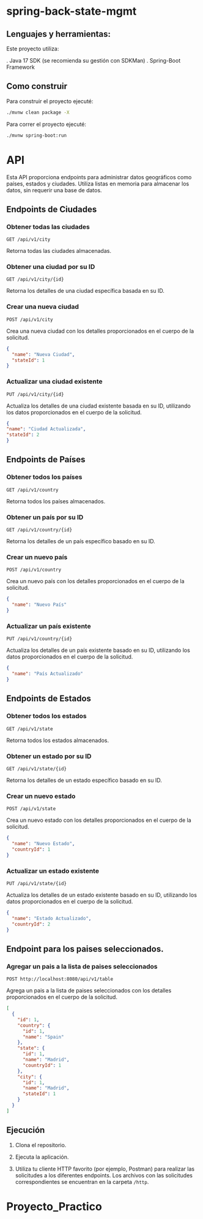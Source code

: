 # spring-back-state-mgmt

## Lenguajes y herramientas:

Este proyecto utiliza:

. Java 17 SDK (se recomienda su gestión con SDKMan)
. Spring-Boot Framework

## Como construir

Para construir el proyecto ejecuté:

```bash
./mvnw clean package -X
````

Para correr el proyecto ejecuté:
```bash
./mvnw spring-boot:run
```

# API

Esta API proporciona endpoints para administrar datos geográficos como países, estados y ciudades. Utiliza listas en memoria para almacenar los datos, sin requerir una base de datos.

## Endpoints de Ciudades

### Obtener todas las ciudades

`GET /api/v1/city`

Retorna todas las ciudades almacenadas.

### Obtener una ciudad por su ID

`GET /api/v1/city/{id}`

Retorna los detalles de una ciudad específica basada en su ID.

### Crear una nueva ciudad

`POST /api/v1/city`

Crea una nueva ciudad con los detalles proporcionados en el cuerpo de la solicitud.

```json
{
  "name": "Nueva Ciudad",
  "stateId": 1
}
```

### Actualizar una ciudad existente

`PUT /api/v1/city/{id}`

Actualiza los detalles de una ciudad existente basada en su ID, utilizando los datos proporcionados en el cuerpo de la solicitud.

```json
{
"name": "Ciudad Actualizada",
"stateId": 2
}
```

## Endpoints de Países

### Obtener todos los países

`GET /api/v1/country`

Retorna todos los países almacenados.

### Obtener un país por su ID

`GET /api/v1/country/{id}`

Retorna los detalles de un país específico basado en su ID.

### Crear un nuevo país

`POST /api/v1/country`

Crea un nuevo país con los detalles proporcionados en el cuerpo de la solicitud.

```json
{
  "name": "Nuevo País"
}
```

### Actualizar un país existente

`PUT /api/v1/country/{id}`

Actualiza los detalles de un país existente basado en su ID, utilizando los datos proporcionados en el cuerpo de la solicitud.

```json
{
  "name": "País Actualizado"
}
```

## Endpoints de Estados

### Obtener todos los estados

`GET /api/v1/state`

Retorna todos los estados almacenados.

### Obtener un estado por su ID

`GET /api/v1/state/{id}`

Retorna los detalles de un estado específico basado en su ID.

### Crear un nuevo estado

`POST /api/v1/state`

Crea un nuevo estado con los detalles proporcionados en el cuerpo de la solicitud.

```json
{
  "name": "Nuevo Estado",
  "countryId": 1
}
```

### Actualizar un estado existente

`PUT /api/v1/state/{id}`

Actualiza los detalles de un estado existente basado en su ID, utilizando los datos proporcionados en el cuerpo de la solicitud.

```json
{
  "name": "Estado Actualizado",
  "countryId": 2
}
```

## Endpoint para los paises seleccionados.

### Agregar un pais a la lista de paises seleccionados

`POST http://localhost:8080/api/v1/table`

Agrega un pais a la lista de paises seleccionados con los detalles proporcionados en el cuerpo de la solicitud.

```json
[
  {
    "id": 1,
    "country": {
      "id": 1,
      "name": "Spain"
    },
    "state": {
      "id": 1,
      "name": "Madrid",
      "countryId": 1
    },
    "city": {
      "id": 1,
      "name": "Madrid",
      "stateId": 1
    }
  }
]
```

## Ejecución

1. Clona el repositorio.

2. Ejecuta la aplicación.

3. Utiliza tu cliente HTTP favorito (por ejemplo, Postman) para realizar las solicitudes a los diferentes endpoints. Los archivos con las solicitudes correspondientes se encuentran en la carpeta `/http`.
# Proyecto_Practico
